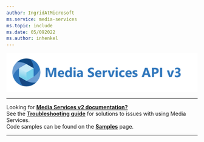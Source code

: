 ```yaml
---
author: IngridAtMicrosoft
ms.service: media-services
ms.topic: include
ms.date: 05/092022
ms.author: inhenkel
---
```


![media services logo v3](../media/media-services-api-logo/azure-media-services-logo-v3.svg)<br><hr color="#5ea0ef" size="10">Looking for [**Media Services v2 documentation?**](../../previous/media-services-overview.md)<br/>See the [**Troubleshooting guide**](../troubleshooting.md?amspage=header) for solutions to issues with using Media Services.<br/>Code samples can be found on the [**Samples**](../samples-overview.md?amspage=header) page.<br><hr color="#5ea0ef" size="10">
